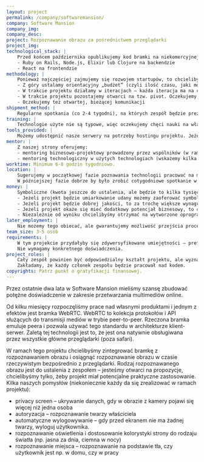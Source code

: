 ```yaml
---
layout: project
permalink: /company/softwaremansion/
company: Software Mansion
company_img:
company_desc:
project: Rozpoznawanie obrazu za pośrednictwem przeglądarki
project_img:
technological_stack: |
    Przed końcem października opublikujemy kod bramki na niekomercyjnej licencji OpenSource. Bramka używa języków: C/C++ oraz Vala oraz łączy się z GStreamerem. Sugerujemy pozostawienie tych technologii. Do rozpoznawania obrazu można użyć dowolnych dostępnych bibliotek i narzędzi, w razie potrzeby możemy zasugerować którąś z nich. Oprócz samej części do przetwarzania wideo należy też stworzyć samą stronę. Nie narzucamy tutaj technologii, ale z naszej strony proponujemy użyć następujących:
    - Ruby on Rails, Node.js, Elixir lub Clojure na backendzie
    - React na frontendzie
methodology: |
    Ponieważ najczęściej zajmujemy się rozwojem startupów, to chcielibyśmy zastosować metodologię Lean (a w szczególności Lean Startup).
    - Z góry ustalamy orientacyjny „budżet” (czyli ilość czasu, jaki możemy poświęcić na projekt)
    - W trakcie projektu działamy w iteracjach – każda iteracja ma na celu zweryfikowanie pewnej tezy/pewnych tez. W przypadku tego projektu jedną z pierwszych tez do zweryfikowania będzie np. czy wybrane narzędzie do rozpoznawania obrazu nada się do ustalonego zadania
    - W trakcie projektu pozostajemy otwarci na tzw. pivot. Oczekujemy, że zespół szybko zorientuje się, jeżeli ustalony cel jest zbyt skomplikowany, żeby go ukończyć w ramach określonego czasu, albo gdy okaże się, że można osiągnąć szybciej coś innego, lepszego.
    - Oczekujemy też otwartej, bieżącej komunikacji
shipment_method: |
    Regularne spotkania (co 2-4 tygodni), na których zespół będzie prezentował osiągnięte cele i decydował, czy są na dobrej drodze do zakończenia projektu. Nie oczekujemy, że uda się osiągnąć zamierzony na początku cel, ale wymagamy, żeby w razie jego zagrożenia otwarcie o tym mówić, a w przypadku kryzysowym cel zmienić.
training: |
    Technologie użyte nie są typowe, więc oczekujemy chęci nauki na własną rękę - z naszej strony będzie dostępny specjalista, który będzie w stanie wskazać, czego się nauczyć oraz pomóc przy okazji problemów.
tools_provided: |
    Możemy udostępnić nasze serwery na potrzeby hostingu projektu. Jeżeli będzie potrzebny inny sprzęt, możemy go również dostarczyć.
mentor: |
    Z naszej strony oferujemy:
    - mentoring biznesowo-projektowy prowadzony przez wspólników (w ramach okresowego spotkania)
    - mentoring technologiczny w użytych technologiach (wskażemy kilka osób, które powinny być dostępne w razie potrzeby; możliwe będzie okazjonalnie także programowanie w parach)
worktime: Minimum 6-8 godzin tygodniowo.
location: |
    Sugerujemy w początkowej fazie poznawania technologii pracować na miejscu w naszym biurze (Na Zjeździe 11, Kraków) - będziemy wtedy w stanie pomóc z problemami technicznymi.
    W późniejszej fazie dobrze by było zrobić cotygodniowe spotkanie w formie standupu, ale oprócz tego wedle potrzeb udostępniamy stanowiska pracy w naszym biurze. Do komunikacji zdalnej sugerujemy utworzyć zespół na Slacku (lub podobnym narzędziu).
money: |
    Symboliczne (kwota jeszcze do ustalenia, ale będzie to kilka tysięcy złotych do podziału na zespół). Jeżeli projekt uda się dokończyć z sukcesem, to widzimy następujące opcje:
    - Jeżeli projekt będzie umiarkowanie udany możemy zaoferować symboliczne wynagrodzenie w zamian za opublikowanie kodu na githubie open-source – w formie dema naszych technologii, więc może być na restryktywnej licencji (np. tylko do celów edukacyjnych)
    - Jeżeli projekt będzie dobrej jakości, to za trochę większe wynagrodzenie chcielibyśmy opublikować kod na githubie pod naszym kontem – z tego tytułu możemy zaoferować trochę wyższe wynagrodzenie
    - Jeżeli projekt okaże się mieć dodatkowy potencjał biznesowy, to chcielibyśmy mieć opcję odkupienia pełni praw majątkowych za już niesymbolicznym wynagrodzeniem.
    - Niezależnie od wyniku chcielibyśmy otrzymać na wytworzone oprogramowanie nieograniczoną, niewyłączną bezpłatną licencję z możliwością sublicencjonowania. 
later_employment: |
    Nie możemy tego obiecać, ale gwarantujemy możliwość przejścia procesu rekrutacyjnego poza kolejnością. Możliwe jest późniejsze zatrudnienie w dwóch trybach: w ramach stażu wakacyjnego po ukończeniu roku lub na stałe. Jeżeli projekt okaże się perspektywiczny, to możliwe jest zatrudnienie w celu dalszego jego rozwoju.
team_size: 3-5 osób
requirements: |
    W tym projekcie przydałyby się zdywersyfikowane umiejętności – preferowalnie przynajmniej jedna osoba z doświadczeniem w web-developmencie, ale też osoby z pewną wiedzą na temat rozpoznawania obrazu oraz na temat przetwarzania wideo.
    Nie wymagamy konkretnego doświadczenia.
project_roles: |
    Cały zespół powinien być odpowiedzialny kształt projektu, ale wyznaczymy jedną osobę jako Project Managera, odpowiedzialnego za płynny przebieg prac.
    Zakładamy, że każdy członek zespołu będzie pracował nad kodem.
copyrights: Patrz punkt o gratyfikacji finansowej.
---
```

Przez ostatnie dwa lata w Software Mansion mieliśmy szansę zbudować potężne doświadczenie w zakresie przetwarzania multimediów online.

Od kilku miesięcy rozpoczęliśmy prace nad własnymi produktami i jednym z efektów jest bramka WebRTC. WebRTC to kolekcja protokołów i API służących do transmisji mediów w trybie peer-to-peer. Rzeczona bramka emuluje peera i pozwala używać tego standardu w architekturze klient-serwer. Zaletą tej technologii jest to, że jest ona natywnie obsługiwana przez wszystkie główne przeglądarki (poza safari).

W ramach tego projektu chcielibyśmy zintegrować bramkę z rozpoznawaniem obrazu i osiągnąć rozpoznawanie obrazu w czasie rzeczywistym bezpośrednio z przeglądarki. Rodzaj rozpoznawanego obrazu jest do ustalenia z zespołem – jesteśmy otwarci na propozycje, chcielibyśmy tylko, żeby projekt miał potencjalne praktyczne zastosowanie. Kilka naszych pomysłów (niekoniecznie każdy da się zrealizować w ramach projektu):

- privacy screen – ukrywanie danych, gdy w obrazie z kamery pojawi się więcej niż jedna osoba
- autoryzacja – rozpoznawanie twarzy właściciela
- automatyczne wylogowywanie – gdy przed ekranem nie ma żadnej twarzy, wyloguj użytkownika.
- rozpoznawanie oświetlenia i dostosowanie kolorystyki strony do rodzaju światła (np. jasna za dnia, ciemna w nocy)
- rozpoznawanie miejsca – rozpoznawanie na podstawie tła, czy użytkownik jest np. w domu, czy w pracy
